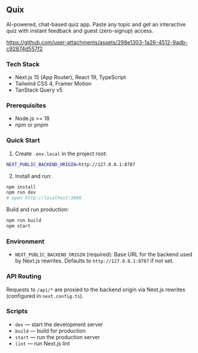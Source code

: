 ## Quix

AI-powered, chat-based quiz app. Paste any topic and get an interactive quiz with instant feedback and guest (zero-signup) access.


https://github.com/user-attachments/assets/298e1303-1a26-4512-9adb-c92874d557f2


### Tech Stack
- Next.js 15 (App Router), React 19, TypeScript
- Tailwind CSS 4, Framer Motion
- TanStack Query v5

### Prerequisites
- Node.js >= 18
- npm or pnpm

### Quick Start
1) Create `.env.local` in the project root:

```bash
NEXT_PUBLIC_BACKEND_ORIGIN=http://127.0.0.1:8787
```

2) Install and run:

```bash
npm install
npm run dev
# open http://localhost:3000
```

Build and run production:

```bash
npm run build
npm start
```

### Environment
- `NEXT_PUBLIC_BACKEND_ORIGIN` (required): Base URL for the backend used by Next.js rewrites. Defaults to `http://127.0.0.1:8787` if not set.

### API Routing
Requests to `/api/*` are proxied to the backend origin via Next.js rewrites (configured in `next.config.ts`).

### Scripts
- `dev` — start the development server
- `build` — build for production
- `start` — run the production server
- `lint` — run Next.js lint
